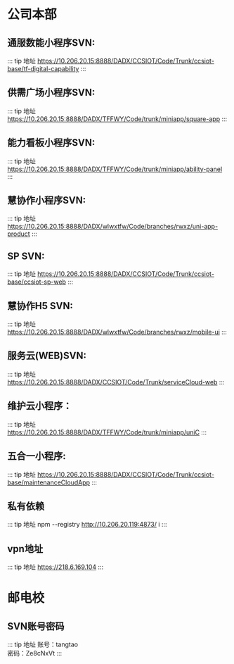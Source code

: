 # 公司本部
## 通服数能小程序SVN:
::: tip 地址
https://10.206.20.15:8888/DADX/CCSIOT/Code/Trunk/ccsiot-base/tf-digital-capability
:::

## 供需广场小程序SVN:
::: tip 地址
https://10.206.20.15:8888/DADX/TFFWY/Code/trunk/miniapp/square-app
:::

## 能力看板小程序SVN:
::: tip 地址
https://10.206.20.15:8888/DADX/TFFWY/Code/trunk/miniapp/ability-panel
:::

## 慧协作小程序SVN:
::: tip 地址
https://10.206.20.15:8888/DADX/wlwxtfw/Code/branches/rwxz/uni-app-product
:::

## SP SVN:
::: tip 地址
https://10.206.20.15:8888/DADX/CCSIOT/Code/Trunk/ccsiot-base/ccsiot-sp-web
:::

## 慧协作H5 SVN:
::: tip 地址
https://10.206.20.15:8888/DADX/wlwxtfw/Code/branches/rwxz/mobile-ui
:::

## 服务云(WEB)SVN:
::: tip 地址
https://10.206.20.15:8888/DADX/CCSIOT/Code/Trunk/serviceCloud-web
:::

## 维护云小程序：
::: tip 地址
https://10.206.20.15:8888/DADX/TFFWY/Code/trunk/miniapp/uniC
:::

## 五合一小程序:

::: tip 地址
https://10.206.20.15:8888/DADX/CCSIOT/Code/Trunk/ccsiot-base/maintenanceCloudApp
:::

## 私有依赖
::: tip 地址
npm --registry http://10.206.20.119:4873/ i
:::


## vpn地址
::: tip 地址
https://218.6.169.104
:::



# 邮电校



## SVN账号密码
::: tip 地址
账号：tangtao  
密码：Ze8cNxVt
:::
